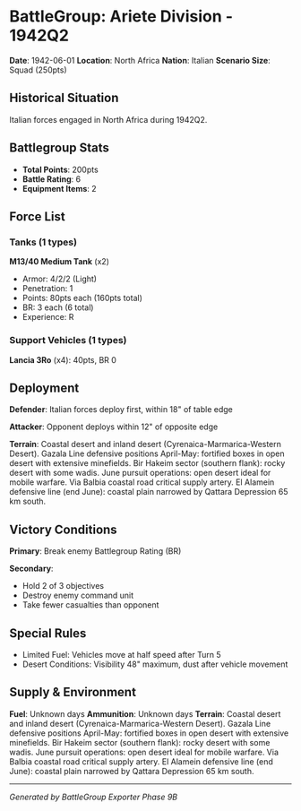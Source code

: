 # BattleGroup: Ariete Division - 1942Q2

**Date**: 1942-06-01
**Location**: North Africa
**Nation**: Italian
**Scenario Size**: Squad (250pts)

## Historical Situation

Italian forces engaged in North Africa during 1942Q2.

## Battlegroup Stats

- **Total Points**: 200pts
- **Battle Rating**: 6
- **Equipment Items**: 2

## Force List

### Tanks (1 types)

**M13/40 Medium Tank** (x2)
- Armor: 4/2/2 (Light)
- Penetration: 1
- Points: 80pts each (160pts total)
- BR: 3 each (6 total)
- Experience: R

### Support Vehicles (1 types)

**Lancia 3Ro** (x4): 40pts, BR 0

## Deployment

**Defender**: Italian forces deploy first, within 18" of table edge

**Attacker**: Opponent deploys within 12" of opposite edge

**Terrain**: Coastal desert and inland desert (Cyrenaica-Marmarica-Western Desert). Gazala Line defensive positions April-May: fortified boxes in open desert with extensive minefields. Bir Hakeim sector (southern flank): rocky desert with some wadis. June pursuit operations: open desert ideal for mobile warfare. Via Balbia coastal road critical supply artery. El Alamein defensive line (end June): coastal plain narrowed by Qattara Depression 65 km south.

## Victory Conditions

**Primary**: Break enemy Battlegroup Rating (BR)

**Secondary**:
- Hold 2 of 3 objectives
- Destroy enemy command unit
- Take fewer casualties than opponent

## Special Rules

- Limited Fuel: Vehicles move at half speed after Turn 5
- Desert Conditions: Visibility 48" maximum, dust after vehicle movement

## Supply & Environment

**Fuel**: Unknown days
**Ammunition**: Unknown days
**Terrain**: Coastal desert and inland desert (Cyrenaica-Marmarica-Western Desert). Gazala Line defensive positions April-May: fortified boxes in open desert with extensive minefields. Bir Hakeim sector (southern flank): rocky desert with some wadis. June pursuit operations: open desert ideal for mobile warfare. Via Balbia coastal road critical supply artery. El Alamein defensive line (end June): coastal plain narrowed by Qattara Depression 65 km south.

---

*Generated by BattleGroup Exporter Phase 9B*
